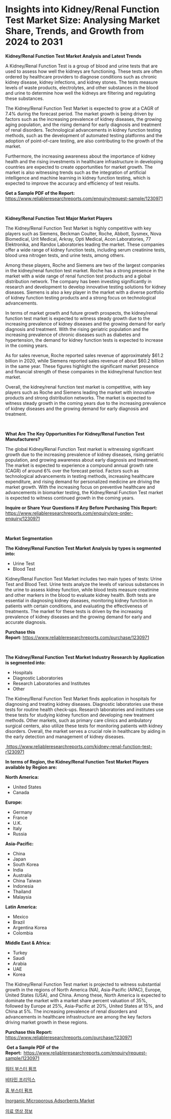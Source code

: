<p><h1>Insights into Kidney/Renal Function Test Market Size: Analysing Market Share, Trends, and Growth from 2024 to 2031</h1></p><p><strong>Kidney/Renal Function Test Market Analysis and Latest Trends</strong></p>
<p><p>A Kidney/Renal Function Test is a group of blood and urine tests that are used to assess how well the kidneys are functioning. These tests are often ordered by healthcare providers to diagnose conditions such as chronic kidney disease, kidney infections, and kidney stones. The tests measure levels of waste products, electrolytes, and other substances in the blood and urine to determine how well the kidneys are filtering and regulating these substances.</p><p>The Kidney/Renal Function Test Market is expected to grow at a CAGR of 7.4% during the forecast period. The market growth is being driven by factors such as the increasing prevalence of kidney diseases, the growing aging population, and the rising demand for early diagnosis and treatment of renal disorders. Technological advancements in kidney function testing methods, such as the development of automated testing platforms and the adoption of point-of-care testing, are also contributing to the growth of the market.</p><p>Furthermore, the increasing awareness about the importance of kidney health and the rising investments in healthcare infrastructure in developing countries are expected to create opportunities for market growth. The market is also witnessing trends such as the integration of artificial intelligence and machine learning in kidney function testing, which is expected to improve the accuracy and efficiency of test results.</p></p>
<p><strong>Get a Sample PDF of the Report:&nbsp;</strong> <a href="https://www.reliableresearchreports.com/enquiry/request-sample/1230971">https://www.reliableresearchreports.com/enquiry/request-sample/1230971</a></p>
<p>&nbsp;</p>
<p><strong>Kidney/Renal Function Test Major Market Players</strong></p>
<p><p>The Kidney/Renal Function Test Market is highly competitive with key players such as Siemens, Beckman Coulter, Roche, Abbott, Sysmex, Nova Biomedical, Urit Medical, Arkray, Opti Medical, Acon Laboratories, 77 Elektronika, and Randox Laboratories leading the market. These companies offer a wide range of kidney function tests, including serum creatinine tests, blood urea nitrogen tests, and urine tests, among others.</p><p>Among these players, Roche and Siemens are two of the largest companies in the kidney/renal function test market. Roche has a strong presence in the market with a wide range of renal function test products and a global distribution network. The company has been investing significantly in research and development to develop innovative testing solutions for kidney diseases. Siemens is also a key player in the market with a diverse portfolio of kidney function testing products and a strong focus on technological advancements.</p><p>In terms of market growth and future growth prospects, the kidney/renal function test market is expected to witness steady growth due to the increasing prevalence of kidney diseases and the growing demand for early diagnosis and treatment. With the rising geriatric population and the increasing prevalence of chronic diseases such as diabetes and hypertension, the demand for kidney function tests is expected to increase in the coming years.</p><p>As for sales revenue, Roche reported sales revenue of approximately $61.2 billion in 2020, while Siemens reported sales revenue of about $60.2 billion in the same year. These figures highlight the significant market presence and financial strength of these companies in the kidney/renal function test market.</p><p>Overall, the kidney/renal function test market is competitive, with key players such as Roche and Siemens leading the market with innovative products and strong distribution networks. The market is expected to witness steady growth in the coming years due to the increasing prevalence of kidney diseases and the growing demand for early diagnosis and treatment.</p></p>
<p>&nbsp;</p>
<p><strong>What Are The Key Opportunities For Kidney/Renal Function Test Manufacturers?</strong></p>
<p><p>The global Kidney/Renal Function Test market is witnessing significant growth due to the increasing prevalence of kidney diseases, rising geriatric population, and growing awareness about early diagnosis and treatment. The market is expected to experience a compound annual growth rate (CAGR) of around 6% over the forecast period. Factors such as technological advancements in testing methods, increasing healthcare expenditure, and rising demand for personalized medicine are driving the market growth. With the increasing focus on preventive healthcare and advancements in biomarker testing, the Kidney/Renal Function Test market is expected to witness continued growth in the coming years.</p></p>
<p><strong>Inquire or Share Your Questions If Any Before Purchasing This Report:</strong> <a href="https://www.reliableresearchreports.com/enquiry/pre-order-enquiry/1230971">https://www.reliableresearchreports.com/enquiry/pre-order-enquiry/1230971</a></p>
<p>&nbsp;</p>
<p><strong>Market Segmentation</strong></p>
<p><strong>The Kidney/Renal Function Test Market Analysis by types is segmented into:</strong></p>
<p><ul><li>Urine Test</li><li>Blood Test</li></ul></p>
<p><p>Kidney/Renal Function Test Market includes two main types of tests: Urine Test and Blood Test. Urine tests analyze the levels of various substances in the urine to assess kidney function, while blood tests measure creatinine and other markers in the blood to evaluate kidney health. Both tests are essential in diagnosing kidney diseases, monitoring kidney function in patients with certain conditions, and evaluating the effectiveness of treatments. The market for these tests is driven by the increasing prevalence of kidney diseases and the growing demand for early and accurate diagnosis.</p></p>
<p><strong>Purchase this Report:&nbsp;</strong><a href="https://www.reliableresearchreports.com/purchase/1230971">https://www.reliableresearchreports.com/purchase/1230971</a></p>
<p>&nbsp;</p>
<p><strong>The Kidney/Renal Function Test Market Industry Research by Application is segmented into:</strong></p>
<p><ul><li>Hospitals</li><li>Diagnostic Laboratories</li><li>Research Laboratories and Institutes</li><li>Other</li></ul></p>
<p><p>The Kidney/Renal Function Test Market finds application in hospitals for diagnosing and treating kidney diseases. Diagnostic laboratories use these tests for routine health check-ups. Research laboratories and institutes use these tests for studying kidney function and developing new treatment methods. Other markets, such as primary care clinics and ambulatory surgical centers, also utilize these tests for monitoring patients with kidney disorders. Overall, the market serves a crucial role in healthcare by aiding in the early detection and management of kidney diseases.</p></p>
<p><a href="https://www.reliableresearchreports.com/kidney-renal-function-test-r1230971">&nbsp;https://www.reliableresearchreports.com/kidney-renal-function-test-r1230971</a></p>
<p><strong>In terms of Region, the Kidney/Renal Function Test Market Players available by Region are:</strong></p>
<p>
    <p> <strong> North America: </strong>
        <ul>
            <li>United States</li>
            <li>Canada</li>
        </ul>
        </p> 
    <p> <strong> Europe: </strong>
        <ul>
            <li>Germany</li>
            <li>France</li>
            <li>U.K.</li>
            <li>Italy</li>
            <li>Russia</li>
        </ul>
        </p> 
    <p> <strong> Asia-Pacific: </strong>
        <ul>
            <li>China</li>
            <li>Japan</li>
            <li>South Korea</li>
            <li>India</li>
            <li>Australia</li>
            <li>China Taiwan</li>
            <li>Indonesia</li>
            <li>Thailand</li>
            <li>Malaysia</li>
        </ul>
        </p> 
    <p> <strong> Latin America: </strong>
        <ul>
            <li>Mexico</li>
            <li>Brazil</li>
            <li>Argentina Korea</li>
            <li>Colombia</li>
        </ul>
        </p> 
    <p> <strong> Middle East & Africa: </strong>
        <ul>
            <li>Turkey</li>
            <li>Saudi</li>
            <li>Arabia</li>
            <li>UAE</li>
            <li>Korea</li>
        </ul>
    </p>
    </p>
<p><p>The Kidney/Renal Function Test market is projected to witness substantial growth in the regions of North America (NA), Asia-Pacific (APAC), Europe, United States (USA), and China. Among these, North America is expected to dominate the market with a market share percent valuation of 35%, followed by Europe at 25%, Asia-Pacific at 20%, United States at 15%, and China at 5%. The increasing prevalence of renal disorders and advancements in healthcare infrastructure are among the key factors driving market growth in these regions.</p></p>
<p><strong>Purchase this Report: </strong><a href="https://www.reliableresearchreports.com/purchase/1230971">https://www.reliableresearchreports.com/purchase/1230971</a></p>
<p>&nbsp;<strong>Get a Sample PDF of the Report:&nbsp;&nbsp;</strong><a href="https://www.reliableresearchreports.com/enquiry/request-sample/1230971">https://www.reliableresearchreports.com/enquiry/request-sample/1230971</a></p>
<p><strong></strong></p>
<p><p><a href="https://github.com/GabrielBlanda5656/Market-Research-Report-List-1/blob/main/963555042633.md">워터 부스터 펌프</a></p><p><a href="https://medium.com/@dudleyferry/%EB%B9%84%ED%83%80%EB%AF%BC-%ED%94%84%EB%A6%AC%EB%AF%B9%EC%8A%A4-%EC%8B%9C%EC%9E%A5%EC%9D%80-%EC%8B%9C%EC%9E%A5-%EC%A0%90%EC%9C%A0%EC%9C%A8-%EA%B7%9C%EB%AA%A8-%EB%B0%8F-%EC%98%88%EC%83%81%EB%90%9C-2031%EB%85%84%EA%B9%8C%EC%A7%80%EC%9D%98-%EC%98%88%EC%B8%A1%EC%97%90-%EC%B4%88%EC%A0%90%EC%9D%84-%EB%A7%9E%EC%B6%94%EA%B3%A0-%EC%9E%88%EC%8A%B5%EB%8B%88%EB%8B%A4-5f3784418994">비타민 프리믹스</a></p><p><a href="https://github.com/vsckjg50460/Market-Research-Report-List-1/blob/main/525742542632.md">홈 부스터 펌프</a></p><p><a href="https://issuu.com/reportprime-2/docs/inorganic-microporous-adsorbents-market-size-2030.">Inorganic Microporous Adsorbents Market</a></p><p><a href="https://medium.com/@mathieu.rico66/%EC%9D%98%EB%A3%8C-%EC%98%81%EC%83%81-%EC%A0%95%EB%B3%B4-%EC%8B%9C%EC%9E%A5-%EC%A7%80%ED%91%9C-%ED%95%B4%EC%84%9D-%EC%8B%9C%EC%9E%A5-%EC%A0%90%EC%9C%A0%EC%9C%A8-%ED%8A%B8%EB%A0%8C%EB%93%9C-%EB%B0%8F-%EC%84%B1%EC%9E%A5-%EC%96%91%EC%83%81-0a8954bd3410">의료 영상 정보</a></p></p>